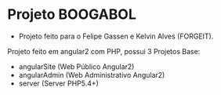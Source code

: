 <h1>Projeto BOOGABOL</h1>

* Projeto feito para o Felipe Gassen e Kelvin Alves (FORGEIT).


Projeto feito em angular2 com PHP, possui 3 Projetos Base:
* angularSite     (Web Público Angular2)
* angularAdmin    (Web Administrativo Angular2)
* server          (Server PHP5.4+)